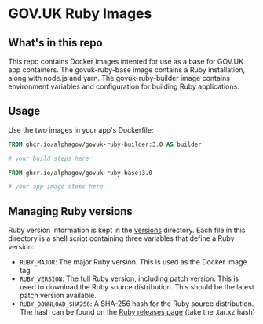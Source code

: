 # GOV.UK Ruby Images

## What's in this repo

This repo contains Docker images intented for use as a base for GOV.UK app containers.
The govuk-ruby-base image contains a Ruby installation, along with node.js and yarn.
The govuk-ruby-builder image contains environment variables and configuration for building Ruby applications.

## Usage

Use the two images in your app's Dockerfile:

```dockerfile
FROM ghcr.io/alphagov/govuk-ruby-builder:3.0 AS builder

# your build steps here

FROM ghcr.io/alphagov/govuk-ruby-base:3.0

# your app image steps here
```

## Managing Ruby versions

Ruby version information is kept in the [versions](versions/) directory. Each file in this directory is a shell script containing three variables that define a Ruby version:

* `RUBY_MAJOR`: The major Ruby version. This is used as the Docker image tag
* `RUBY_VERSION`: The full Ruby version, including patch version. This is used to download the Ruby source distribution. This should be the latest patch version available.
* `RUBY_DOWNLOAD_SHA256`: A SHA-256 hash for the Ruby source distribution. The hash can be found on the [Ruby releases page](https://www.ruby-lang.org/en/downloads/releases/) (take the .tar.xz hash)
